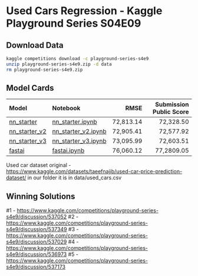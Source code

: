 # Used Cars Regression - Kaggle Playground Series S04E09

## Download Data


```bash
kaggle competitions download -c playground-series-s4e9
unzip playground-series-s4e9.zip -d data
rm playground-series-s4e9.zip
```

## Model Cards

| Model | Notebook | RMSE | Submission Public Score |
| :--- | :--- | ---: | ---: |
| [nn_starter](model_cards/nn_starter.md) | [nn_starter.ipynb](nn_starter.ipynb) | 72,813.14 | 72,328.50 |
| [nn_starter_v2](model_cards/nn_starter_v2.md) | [nn_starter_v2.ipynb](nn_starter_v2.ipynb) | 72,905.41 | 72,577.92 |
| [nn_starter_v3](model_cards/nn_starter_v3.md) | [nn_starter_v3.ipynb](nn_starter_v3.ipynb) | 73,095.99 | 72,603.51 |
| [fastai](model_cards/fastai.md) | [fastai.ipynb](fastai.ipynb) | 76,060.12 | 77,2809.05 |


Used car dataset original - https://www.kaggle.com/datasets/taeefnajib/used-car-price-prediction-dataset/ in our folder it is in data/used_cars.csv 

## Winning Solutions
#1 - https://www.kaggle.com/competitions/playground-series-s4e9/discussion/537052
#2 - https://www.kaggle.com/competitions/playground-series-s4e9/discussion/537349
#3 - https://www.kaggle.com/competitions/playground-series-s4e9/discussion/537029
#4 - https://www.kaggle.com/competitions/playground-series-s4e9/discussion/536973
#5 - https://www.kaggle.com/competitions/playground-series-s4e9/discussion/537173
